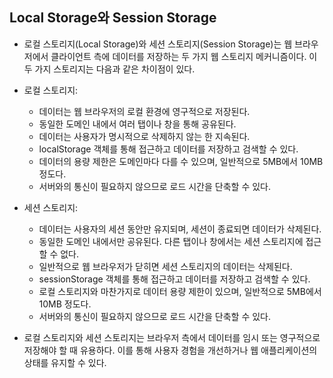 ## **Local Storage와 Session Storage**

- 로컬 스토리지(Local Storage)와 세션 스토리지(Session Storage)는 웹 브라우저에서 클라이언트 측에 데이터를 저장하는 두 가지 웹 스토리지 메커니즘이다. 이 두 가지 스토리지는 다음과 같은 차이점이 있다.

- 로컬 스토리지:

  - 데이터는 웹 브라우저의 로컬 환경에 영구적으로 저장된다.
  - 동일한 도메인 내에서 여러 탭이나 창을 통해 공유된다.
  - 데이터는 사용자가 명시적으로 삭제하지 않는 한 지속된다.
  - localStorage 객체를 통해 접근하고 데이터를 저장하고 검색할 수 있다.
  - 데이터의 용량 제한은 도메인마다 다를 수 있으며, 일반적으로 5MB에서 10MB 정도다.
  - 서버와의 통신이 필요하지 않으므로 로드 시간을 단축할 수 있다.

- 세션 스토리지:

  - 데이터는 사용자의 세션 동안만 유지되며, 세션이 종료되면 데이터가 삭제된다.
  - 동일한 도메인 내에서만 공유된다. 다른 탭이나 창에서는 세션 스토리지에 접근할 수 없다.
  - 일반적으로 웹 브라우저가 닫히면 세션 스토리지의 데이터는 삭제된다.
  - sessionStorage 객체를 통해 접근하고 데이터를 저장하고 검색할 수 있다.
  - 로컬 스토리지와 마찬가지로 데이터 용량 제한이 있으며, 일반적으로 5MB에서 10MB 정도다.
  - 서버와의 통신이 필요하지 않으므로 로드 시간을 단축할 수 있다.

- 로컬 스토리지와 세션 스토리지는 브라우저 측에서 데이터를 임시 또는 영구적으로 저장해야 할 때 유용하다. 이를 통해 사용자 경험을 개선하거나 웹 애플리케이션의 상태를 유지할 수 있다.
